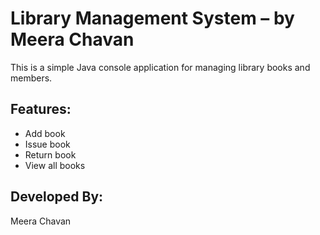         
# Library Management System – by Meera Chavan

This is a simple Java console application for managing library books and members.

## Features:
- Add book
- Issue book
- Return book
- View all books

## Developed By:
 Meera Chavan       
 
